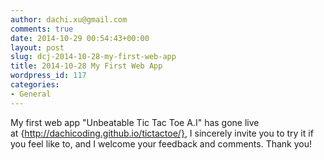 ```yaml
---
author: dachi.xu@gmail.com
comments: true
date: 2014-10-29 00:54:43+00:00
layout: post
slug: dcj-2014-10-28-my-first-web-app
title: 2014-10-28 My First Web App
wordpress_id: 117
categories:
- General
---
```


My first web app "Unbeatable Tic Tac Toe A.I" has gone live at {http://dachicoding.github.io/tictactoe/}, I sincerely invite you to try it if you feel like to, and I welcome your feedback and comments. Thank you!


